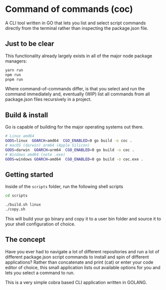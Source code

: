 # Command of commands (coc)

A CLI tool written in GO that lets you list and select script commands directly from the terminal rather than inspecting the package.json file.

## Just to be clear
This functionality already largely exists in all of the major node package managers:

```sh
yarn run
npm run
pnpm run
```

Where command-of-commands differ, is that you select and run the command immediately and, eventually (WIP) list all commands from all package.json files recursively in a project.

## Build & install
Go is capable of building for the major operating systems out there.

```sh
# Linux amd64
GOOS=linux  GOARCH=amd64  CGO_ENABLED=0 go build -o coc .
# macOS (darwin) arm64 (Apple Silicon)
GOOS=darwin  GOARCH=arm64  CGO_ENABLED=0 go build -o coc .
# Windows amd64 (note .exe)
GOOS=windows GOARCH=amd64  CGO_ENABLED=0 go build -o coc.exe .
```

## Getting started
Inside of the `scripts` folder, run the following shell scripts
```sh
cd scripts

./build.sh linux
./copy.sh
```

This will build your go binary and copy it to a user bin folder and source it to your shell configuration of choice.

## The concept
Have you ever had to navigate a lot of different repositories and run a lot of different package.json script commands to install and spin of different applications? Rather than concatenate and print (cat) or enter your code editor of choice, this small application lists out available options for you and lets you select a command to run.

This is a very simple cobra based CLI application written in GOLANG.
